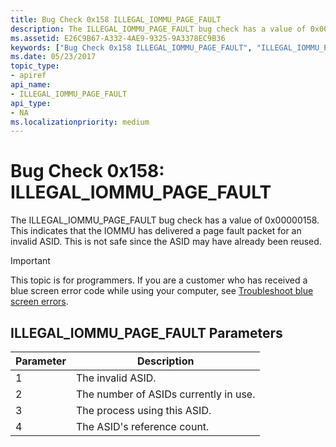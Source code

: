 ```yaml
---
title: Bug Check 0x158 ILLEGAL_IOMMU_PAGE_FAULT
description: The ILLEGAL_IOMMU_PAGE_FAULT bug check has a value of 0x00000158. This indicates that the IOMMU has delivered a page fault packet for an invalid ASID. 
ms.assetid: E26C9B67-A332-4AE9-9325-9A3378EC9B36
keywords: ["Bug Check 0x158 ILLEGAL_IOMMU_PAGE_FAULT", "ILLEGAL_IOMMU_PAGE_FAULT"]
ms.date: 05/23/2017
topic_type:
- apiref
api_name:
- ILLEGAL_IOMMU_PAGE_FAULT
api_type:
- NA
ms.localizationpriority: medium
---
```


# Bug Check 0x158: ILLEGAL\_IOMMU\_PAGE\_FAULT


The ILLEGAL\_IOMMU\_PAGE\_FAULT bug check has a value of 0x00000158. This indicates that the IOMMU has delivered a page fault packet for an invalid ASID. This is not safe since the ASID may have already been reused.

> [!IMPORTANT]
> This topic is for programmers. If you are a customer who has received a blue screen error code while using your computer, see [Troubleshoot blue screen errors](https://www.windows.com/stopcode).


## ILLEGAL\_IOMMU\_PAGE\_FAULT Parameters


| Parameter | Description                           |
|-----------|---------------------------------------|
| 1         | The invalid ASID.                     |
| 2         | The number of ASIDs currently in use. |
| 3         | The process using this ASID.          |
| 4         | The ASID's reference count.           |

 

 

 




